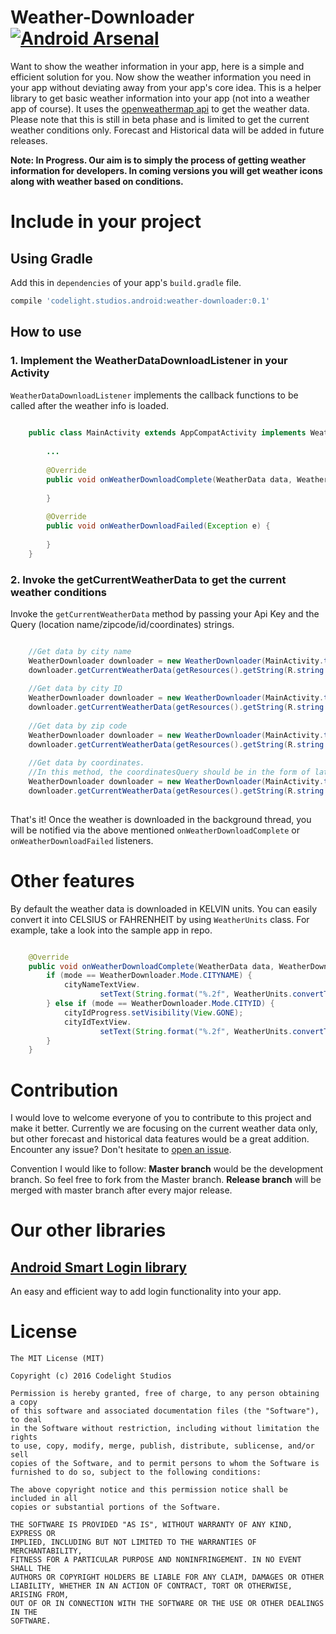 # Weather-Downloader    [![Android Arsenal](https://img.shields.io/badge/Android%20Arsenal-Weather--Downloader-green.svg?style=true)](https://android-arsenal.com/details/1/3061)

Want to show the weather information in your app, here is a simple and efficient solution for you.
Now show the weather information you need in your app without deviating away from your app's core idea.
This is a helper library to get basic weather information into your app (not into a weather app of course).
It uses the [openweathermap api](http://openweathermap.org/api) to get the weather data. Please note that this is still in beta phase and is limited to
get the current weather conditions only. Forecast and Historical data will be added in future releases.

**Note: In Progress. Our aim is to simply the process of getting weather information for developers. In coming versions you will get weather icons along with weather based on conditions.**

# Include in your project
## Using Gradle
Add this in `dependencies` of your app's `build.gradle` file.
```javascript
compile 'codelight.studios.android:weather-downloader:0.1'
```

## How to use
### 1. Implement the WeatherDataDownloadListener in your Activity
`WeatherDataDownloadListener` implements the callback functions to be called after the weather info is loaded.

```java
    
    public class MainActivity extends AppCompatActivity implements WeatherDownloader.WeatherDataDownloadListener {
    
        ...
        
        @Override
        public void onWeatherDownloadComplete(WeatherData data, WeatherDownloader.Mode mode) {
            
        }
    
        @Override
        public void onWeatherDownloadFailed(Exception e) {
            
        }
    }

```

### 2. Invoke the getCurrentWeatherData to get the current weather conditions
Invoke the `getCurrentWeatherData` method by passing your Api Key and the Query (location name/zipcode/id/coordinates) strings. 

```java

    //Get data by city name
    WeatherDownloader downloader = new WeatherDownloader(MainActivity.this, WeatherDownloader.Mode.CITYNAME);
    downloader.getCurrentWeatherData(getResources().getString(R.string.weather_api_key), locationQuery);
    
    //Get data by city ID
    WeatherDownloader downloader = new WeatherDownloader(MainActivity.this, WeatherDownloader.Mode.CITYID);
    downloader.getCurrentWeatherData(getResources().getString(R.string.weather_api_key), cityIdQuery);
    
    //Get data by zip code
    WeatherDownloader downloader = new WeatherDownloader(MainActivity.this, WeatherDownloader.Mode.ZIPCODE);
    downloader.getCurrentWeatherData(getResources().getString(R.string.weather_api_key), zipCodeQuery);
    
    //Get data by coordinates.
    //In this method, the coordinatesQuery should be in the form of latitude:longitude format only.
    WeatherDownloader downloader = new WeatherDownloader(MainActivity.this, WeatherDownloader.Mode.COORDINATES);
    downloader.getCurrentWeatherData(getResources().getString(R.string.weather_api_key), coordinatesQuery);
    
```

That's it! Once the weather is downloaded in the background thread, you will be notified via the above mentioned
`onWeatherDownloadComplete` or `onWeatherDownloadFailed` listeners.

# Other features
By default the weather data is downloaded in KELVIN units. You can easily convert it into CELSIUS or FAHRENHEIT by using 
`WeatherUnits` class. For example, take a look into the sample app in repo.

```java

    @Override
    public void onWeatherDownloadComplete(WeatherData data, WeatherDownloader.Mode mode) {
        if (mode == WeatherDownloader.Mode.CITYNAME) {
            cityNameTextView.
                    setText(String.format("%.2f", WeatherUnits.convertToCelsius(data.getMain().getTemp())));
        } else if (mode == WeatherDownloader.Mode.CITYID) {
            cityIdProgress.setVisibility(View.GONE);
            cityIdTextView.
                    setText(String.format("%.2f", WeatherUnits.convertToFahrenheit(data.getMain().getTemp())));
        }
    }

```

# Contribution
I would love to welcome everyone of you to contribute to this project and make it better.
Currently we are focusing on the current weather data only, 
but other forecast and historical data features would be a great addition.
Encounter any issue? Don't hesitate to [open an issue](https://github.com/CodelightStudios/Weather-Downloader/issues).

Convention I would like to follow: **Master branch** would be the development branch. 
So feel free to fork from the Master branch. **Release branch** will be merged with master branch after every major release.


# Our other libraries
## [Android Smart Login library](https://github.com/CodelightStudios/Android-Smart-Login)
An easy and efficient way to add login functionality into your app.


# License
    The MIT License (MIT)

    Copyright (c) 2016 Codelight Studios
    
    Permission is hereby granted, free of charge, to any person obtaining a copy
    of this software and associated documentation files (the "Software"), to deal
    in the Software without restriction, including without limitation the rights
    to use, copy, modify, merge, publish, distribute, sublicense, and/or sell
    copies of the Software, and to permit persons to whom the Software is
    furnished to do so, subject to the following conditions:
    
    The above copyright notice and this permission notice shall be included in all
    copies or substantial portions of the Software.

    THE SOFTWARE IS PROVIDED "AS IS", WITHOUT WARRANTY OF ANY KIND, EXPRESS OR
    IMPLIED, INCLUDING BUT NOT LIMITED TO THE WARRANTIES OF MERCHANTABILITY,
    FITNESS FOR A PARTICULAR PURPOSE AND NONINFRINGEMENT. IN NO EVENT SHALL THE
    AUTHORS OR COPYRIGHT HOLDERS BE LIABLE FOR ANY CLAIM, DAMAGES OR OTHER
    LIABILITY, WHETHER IN AN ACTION OF CONTRACT, TORT OR OTHERWISE, ARISING FROM,
    OUT OF OR IN CONNECTION WITH THE SOFTWARE OR THE USE OR OTHER DEALINGS IN THE
    SOFTWARE.
